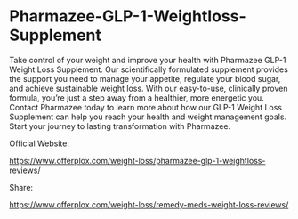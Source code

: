 # Pharmazee-GLP-1-Weightloss-Supplement

Take control of your weight and improve your health with Pharmazee GLP-1 Weight Loss Supplement. Our scientifically formulated supplement provides the support you need to manage your appetite, regulate your blood sugar, and achieve sustainable weight loss. With our easy-to-use, clinically proven formula, you’re just a step away from a healthier, more energetic you.
Contact Pharmazee today to learn more about how our GLP-1 Weight Loss Supplement can help you reach your health and weight management goals. Start your journey to lasting transformation with Pharmazee.

Official Website:

https://www.offerplox.com/weight-loss/pharmazee-glp-1-weightloss-reviews/

Share:

https://www.offerplox.com/weight-loss/remedy-meds-weight-loss-reviews/
